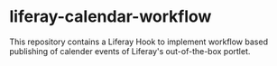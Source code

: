 # liferay-calendar-workflow

This repository contains a Liferay Hook to implement workflow based publishing of calender events of Liferay's out-of-the-box portlet.
